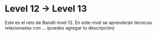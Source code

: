# Level 12 → Level 13
Este es el reto de Bandit nivel 12. En este nivel se aprenderán técnicas relacionadas con ... (puedes agregar tu descripción)
